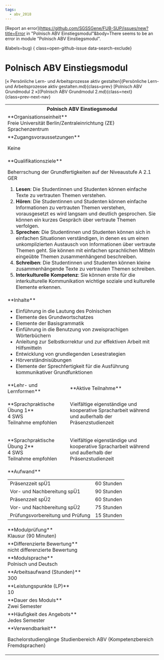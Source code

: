 ```yaml
---
tags:
  - abv_2018
---
```

[Report an error](https://github.com/SGSSGene/FUB-SUP/issues/new?title=Error in "Polnisch ABV Einstiegsmodul"&body=There seems to be an error in module "Polnisch ABV Einstiegsmodul".

<Describe here a slightly more detailed description of what is wrong>&labels=bug)
{ class=open-github-issue data-search-exclude}

# Polnisch ABV Einstiegsmodul

[« Persönliche Lern- und Arbeitsprozesse aktiv gestalten](Persönliche Lern- und Arbeitsprozesse aktiv gestalten.md){class=prev}
[Polnisch ABV Grundmodul 2 »](Polnisch ABV Grundmodul 2.md){class=next}
{class=prev-next-nav}

<table markdown id="moduledesc">
<tr markdown class="moduledesc_head"><th colspan="2">Polnisch ABV Einstiegsmodul </th></tr>
<tr markdown><td colspan="2">**Organisationseinheit**   <br>Freie Universität Berlin/Zentraleinrichtung (ZE) Sprachenzentrum</td></tr>


<tr markdown><td colspan="2">**Zugangsvoraussetzungen** <br>

Keine


</td></tr>
<tr markdown><td colspan="2">**Qualifikationsziele**    <br>

Beherrschung der Grundfertigkeiten auf der Niveaustufe A 2.1 GER

1. __Lesen__: Die Studentinnen und Studenten können einfache Texte zu
   vertrauten Themen verstehen.
2. __Hören__: Die Studentinnen und Studenten können einfache Informationen
   zu vertrauten Themen verstehen, vorausgesetzt es wird langsam und
   deutlich gesprochen. Sie können ein kurzes Gespräch über vertraute Themen
   verfolgen.
3. __Sprechen__: Die Studentinnen und Studenten können sich in einfachen
   Situationen verständigen, in denen es um einen unkomplizierten Austausch
   von Informationen über vertraute Themen geht. Sie können mit einfachen
   sprachlichen Mitteln eingeübte Themen zusammenhängend beschreiben.
4. __Schreiben__: Die Studentinnen und Studenten können kleine
   zusammenhängende Texte zu vertrauten Themen schreiben.
5. __Interkulturelle Kompetenz__: Sie können erste für die interkulturelle
   Kommunikation wichtige soziale und kulturelle Elemente erkennen.


</td></tr>
<tr markdown><td colspan="2">**Inhalte**                <br>


- Einführung in die Lautung des Polnischen
- Elemente des Grundwortschatzes
- Elemente der Basisgrammatik
- Einführung in die Benutzung von zweisprachigen Wörterbüchern
- Anleitung zur Selbstkorrektur und zur effektiven Arbeit mit Hilfsmitteln
- Entwicklung von grundlegenden Lesestrategien
- Hörverständnisübungen
- Elemente der Sprechfertigkeit für die Ausführung kommunikativer
  Grundfunktionen


</td></tr>

<tr markdown><td>**Lehr- und Lernformen**</td><td>**Aktive Teilnahme**</td></tr>
<tr markdown><td> **Sprachpraktische Übung 1** <br>4 SWS <br> Teilnahme empfohlen</td><td>

Vielfältige eigenständige und kooperative Spracharbeit während und außerhalb der Präsenzstudienzeit
</td></tr>
<tr markdown><td> **Sprachpraktische Übung 2** <br>4 SWS <br> Teilnahme empfohlen</td><td>

Vielfältige eigenständige und kooperative Spracharbeit während und außerhalb der Präsenzstudienzeit
</td></tr>
<tr markdown><td colspan="2">**Aufwand**                <br>
<table class="aufwand_table">
<tr><td>Präsenzzeit spÜ1</td><td>60 Stunden</td></tr>
<tr><td>Vor- und Nachbereitung spÜ1</td><td>90 Stunden</td></tr>
<tr><td>Präsenzzeit spÜ2</td><td>60 Stunden</td></tr>
<tr><td>Vor- und Nachbereitung spÜ2</td><td>75 Stunden</td></tr>
<tr><td>Prüfungsvorbereitung und Prüfung</td><td>15 Stunden</td></tr>
</table>

</td></tr>
<tr markdown><td colspan="2">**Modulprüfung**             <br>Klausur (90 Minuten)


</td></tr>
<tr markdown><td colspan="2">**Differenzierte Bewertung** <br>nicht differenzierte Bewertung

</td></tr>
<tr markdown><td colspan="2">**Modulsprache**             <br>Polnisch und Deutsch</td></tr>
<tr markdown><td colspan="2">**Arbeitsaufwand (Stunden)** <br>300</td></tr>
<tr markdown><td colspan="2">**Leistungspunkte (LP)**     <br>10</td></tr>
<tr markdown><td colspan="2">**Dauer des Moduls**         <br>Zwei Semester</td></tr>
<tr markdown><td colspan="2">**Häufigkeit des Angebots**  <br>Jedes Semester</td></tr>
<tr markdown><td colspan="2">**Verwendbarkeit**           <br>

Bachelorstudiengänge Studienbereich ABV (Kompetenzbereich Fremdsprachen)


</td></tr>

</table>
